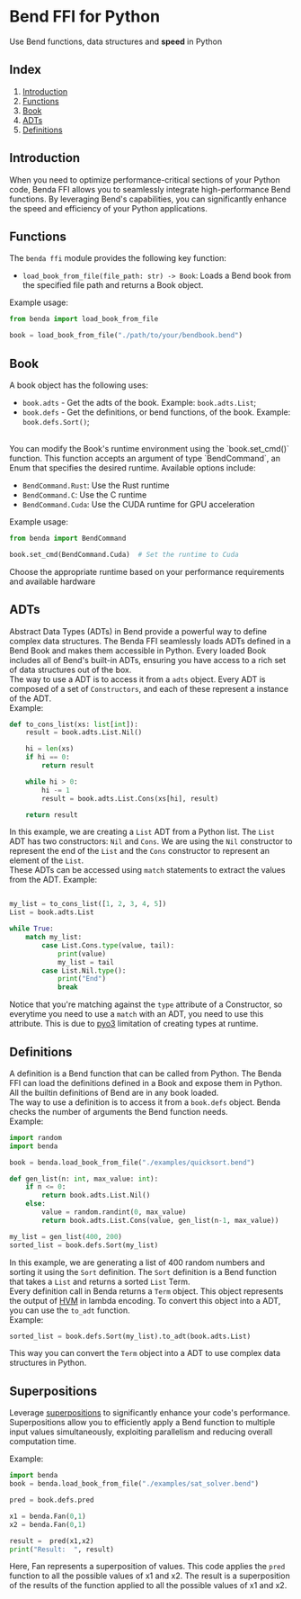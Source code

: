 <h1>Bend FFI for Python</h1>
<p>Use Bend functions, data structures and <strong>speed</strong> in Python</p>

## Index
1. [Introduction](#introduction)
2. [Functions](#functions)
3. [Book](#book)
4. [ADTs](#adts)
5. [Definitions](#definitions)

## Introduction

When you need to optimize performance-critical sections of your Python code, Benda FFI allows you to seamlessly integrate high-performance Bend functions. By leveraging Bend's capabilities, you can significantly enhance the speed and efficiency of your Python applications.

## Functions

The `benda ffi` module provides the following key function:

- `load_book_from_file(file_path: str) -> Book`: Loads a Bend book from the specified file path and returns a Book object.

Example usage:
```python
from benda import load_book_from_file

book = load_book_from_file("./path/to/your/bendbook.bend")
```

## Book

A book object has the following uses:

- `book.adts` - Get the adts of the book. Example: `book.adts.List`;
- `book.defs` - Get the definitions, or bend functions, of the book. Example: `book.defs.Sort()`;
<br>
You can modify the Book's runtime environment using the `book.set_cmd()` function. This function accepts an argument of type `BendCommand`, an Enum that specifies the desired runtime. Available options include:

- `BendCommand.Rust`: Use the Rust runtime
- `BendCommand.C`: Use the C runtime
- `BendCommand.Cuda`: Use the CUDA runtime for GPU acceleration

Example usage:
```python
from benda import BendCommand

book.set_cmd(BendCommand.Cuda)  # Set the runtime to Cuda
```

Choose the appropriate runtime based on your performance requirements and available hardware

## ADTs

Abstract Data Types (ADTs) in Bend provide a powerful way to define complex data structures. The Benda FFI seamlessly loads ADTs defined in a Bend Book and makes them accessible in Python. Every loaded Book includes all of Bend's built-in ADTs, ensuring you have access to a rich set of data structures out of the box.<br>
The way to use a ADT is to access it from a `adts` object. Every ADT is composed of a set of `Constructors`, and each of these represent a instance of the ADT.<br>
Example:

``` python
def to_cons_list(xs: list[int]):
    result = book.adts.List.Nil()

    hi = len(xs)
    if hi == 0:
        return result

    while hi > 0:
        hi -= 1
        result = book.adts.List.Cons(xs[hi], result)

    return result

```

In this example, we are creating a `List` ADT from a Python list. The `List` ADT has two constructors: `Nil` and `Cons`. We are using the `Nil` constructor to represent the end of the `List` and the `Cons` constructor to represent an element of the `List`.<br>
These ADTs can be accessed using `match` statements to extract the values from the ADT. Example:

``` python

my_list = to_cons_list([1, 2, 3, 4, 5])
List = book.adts.List

while True:
    match my_list:
        case List.Cons.type(value, tail):
            print(value)
            my_list = tail
        case List.Nil.type():
            print("End")
            break

```

Notice that you're matching against the `type` attribute of a Constructor, so everytime you need to use a `match` with an ADT, you need to use this attribute. This is due to [pyo3](https://pyo3.rs/v0.22.1/br) limitation of creating types at runtime.<br>

## Definitions

A definition is a Bend function that can be called from Python. The Benda FFI can load the definitions defined in a Book and expose them in Python. All the builtin definitions of Bend are in any book loaded.<br>
The way to use a definition is to access it from a `book.defs` object. Benda checks the number of arguments the Bend function needs.<br>Example:

``` python
import random
import benda

book = benda.load_book_from_file("./examples/quicksort.bend")

def gen_list(n: int, max_value: int):
    if n <= 0:
        return book.adts.List.Nil()
    else:
        value = random.randint(0, max_value)
        return book.adts.List.Cons(value, gen_list(n-1, max_value))

my_list = gen_list(400, 200)
sorted_list = book.defs.Sort(my_list)

```

In this example, we are generating a list of 400 random numbers and sorting it using the `Sort` definition. The `Sort` definition is a Bend function that takes a `List` and returns a sorted `List` Term.<br>
Every definition call in Benda returns a `Term` object. This object represents the output of [HVM](https://github.com/HigherOrderCO/HVM) in lambda encoding. To convert this object into a ADT, you can use the `to_adt` function.<br>Example:

``` python
sorted_list = book.defs.Sort(my_list).to_adt(book.adts.List)
```

This way you can convert the `Term` object into a ADT to use complex data structures in Python.<br>

## Superpositions

Leverage [superpositions](https://gist.github.com/VictorTaelin/9061306220929f04e7e6980f23ade615) to significantly enhance your code's performance. Superpositions allow you to efficiently apply a Bend function to multiple input values simultaneously, exploiting parallelism and reducing overall computation time.<br>

Example:
```python
import benda
book = benda.load_book_from_file("./examples/sat_solver.bend")

pred = book.defs.pred

x1 = benda.Fan(0,1)
x2 = benda.Fan(0,1)

result =  pred(x1,x2)
print("Result:  ", result)

```

Here, Fan represents a superposition of values. This code applies the `pred` function to all the possible values of x1 and x2. The result is a superposition of the results of the function applied to all the possible values of x1 and x2.<br>
